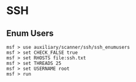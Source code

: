 # SSH




## Enum Users

```
msf > use auxiliary/scanner/ssh/ssh_enumusers
msf > set CHECK_FALSE true
msf > set RHOSTS file:ssh.txt
msf > set THREADS 25
msf > set USERNAME root
msf > run
```
